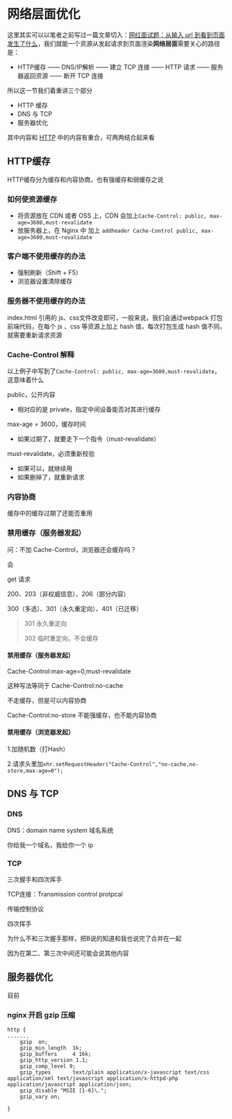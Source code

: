 # 网络层面优化

这里其实可以以笔者之前写过一篇文章切入：[网红面试题：从输入 url 到看到页面发生了什么](https://blog.azhubaby.com/2022/04/15/2022-04-15-%E4%BB%8E%E8%BE%93%E5%85%A5%20url%20%E5%88%B0%E7%9C%8B%E5%88%B0%E9%A1%B5%E9%9D%A2%E5%8F%91%E7%94%9F%E4%BA%86%E4%BB%80%E4%B9%88/)，我们就能一个资源从发起请求到页面渲染**网络层面**需要关心的路径是：

- HTTP缓存 —— DNS/IP解析 —— 建立 TCP 连接 —— HTTP 请求 —— 服务器返回资源 —— 断开 TCP 连接  

所以这一节我们着重讲三个部分

- HTTP 缓存
- DNS 与 TCP
- 服务器优化

其中内容和 [HTTP](../HTTP/) 中的内容有重合，可两两结合起来看

## HTTP缓存

HTTP缓存分为缓存和内容协商，也有强缓存和弱缓存之说

### 如何使资源缓存

- 将资源放在 CDN 或者 OSS 上，CDN 会加上`Cache-Control: public, max-age=3600,must-revalidate`
- 放服务器上，在 Nginx 中 加上 `addheader Cache-Control public, max-age=3600,must-revalidate`



### 客户端不使用缓存的办法

- 强制刷新（Shift + F5）
- 浏览器设置清除缓存



### 服务器不使用缓存的办法

index.html 引用的 js、css文件改变即可，一般来说，我们会通过webpack 打包前端代码，在每个 js 、css 等资源上加上 hash 值，每次打包生成 hash 值不同，就需要重新请求资源



### Cache-Control 解释

以上例子中写到了`Cache-Control: public, max-age=3600,must-revalidate`，这意味着什么

public，公开内容

- 相对应的是 private，指定中间设备能否对其进行缓存

max-age = 3600，缓存时间

- 如果过期了，就要走下一个指令（must-revalidate）

must-revalidate，必须重新校验

- 如果可以，就继续用
- 如果删掉了，就重新请求



### 内容协商

缓存中的缓存过期了还能否重用









### 禁用缓存（服务器发起）

问：不加 Cache-Control，浏览器还会缓存吗？

会

get 请求

200、203（非权威信息）、206（部分内容）

300（多选）、301（永久重定向）、401（已迁移）

> 301 永久重定向
>
> 302 临时重定向，不会缓存



#### 禁用缓存（服务器发起）

Cache-Control:max-age=0,must-revalidate

这种写法等同于 Cache-Control:no-cache

不走缓存，但是可以内容协商

Cache-Control:no-store 不能强缓存，也不能内容协商



#### 禁用缓存（浏览器发起）

1.加随机数（打Hash）

2.请求头里加`xhr.setRequestHeader("Cache-Control","no-cache,no-store,max-age=0");`





## DNS 与 TCP

### DNS

DNS：domain name system 域名系统

你给我一个域名，我给你一个 ip



### TCP

三次握手和四次挥手

TCP连接：Transmission control protpcal

传输控制协议



四次挥手

为什么不和三次握手那样，把B说的知道和我也说完了合并在一起

因为在第二、第三次中间还可能会说其他内容











## 服务器优化

目前

### nginx 开启 gzip 压缩

```nginx
http {
.......
    gzip  on;
    gzip_min_length  1k;
    gzip_buffers     4 16k;
    gzip_http_version 1.1;
    gzip_comp_level 9;
    gzip_types       text/plain application/x-javascript text/css application/xml text/javascript application/x-httpd-php application/javascript application/json;
    gzip_disable "MSIE [1-6]\.";
    gzip_vary on;
 
}
```



### 







